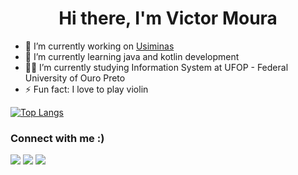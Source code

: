 <h1 align="center">Hi there, I'm Victor Moura</h1>

- 🔭 I’m currently working on [Usiminas](https://www.instagram.com/usiminas.oficial/)
- 🌱 I’m currently learning java and kotlin development
- 👨‍💻 I’m currently studying Information System at UFOP - Federal University of Ouro Preto
- ⚡ Fun fact: I love to play violin

[![Top Langs](https://github-readme-stats.vercel.app/api/top-langs/?username=omouravictor&layout=compact&title_color=ffffff&text_color=ffffff&bg_color=24292f&hide_border=true)](https://github.com/anuraghazra/github-readme-stats)

<h3>Connect with me :)</h3>
<a href="mailto:omouravictor@gmail.com" target="_blank"><img src="https://img.shields.io/badge/Gmail-D14836?style=for-the-badge&logo=gmail&logoColor=white" target="_blank"></a>
<a href="https://www.linkedin.com/in/omouravictor/" target="_blank"><img src="https://img.shields.io/badge/-LinkedIn-%230077B5?style=for-the-badge&logo=linkedin&logoColor=white" target="_blank"></a>
<a href="https://instagram.com/omouravictor" target="_blank"><img src="https://img.shields.io/badge/-Instagram-%236A5ACD?style=for-the-badge&logo=instagram&logoColor=white" target="_blank"></a>

<!--
**omouravictor/omouravictor** is a ✨ _special_ ✨ repository because its `README.md` (this file) appears on your GitHub profile.

Here are some ideas to get you started:

- 🔭 I’m currently working on ...
- 🌱 I’m currently learning ...
- 👯 I’m looking to collaborate on ...
- 🤔 I’m looking for help with ...
- 💬 Ask me about ...
- 📫 How to reach me: ...
- 😄 Pronouns: ...
- ⚡ Fun fact: ...
-->
